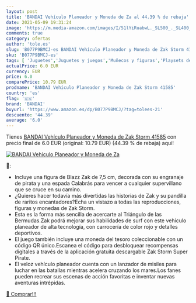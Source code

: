 ```yaml
---
layout: post
title: 'BANDAI Vehículo Planeador y Moneda de Za al 44.39 % de rebaja'
date: 2021-05-09 19:31:24
image: 'https://m.media-amazon.com/images/I/51lYiRuabwL._SL500_._SL400_.jpg'
comments: true
category: ofertas
author: 'tole.es'
slug: 'B077P9BMCJ-es BANDAI Vehículo Planeador y Moneda de Zak Storm 41585'
sku: 'B077P9BMCJ-es'
tags: [ 'Juguetes','Juguetes y juegos','Muñecos y figuras','Playsets de figuras de juguete para niños','bandai', ]
actualPrice: 6.0 EUR
currency: EUR
price: 6.0
comparePrice: 10.79 EUR
prodname: 'BANDAI Vehículo Planeador y Moneda de Zak Storm 41585'
country: 'es'
flag: '🇪🇸'
brand: 'BANDAI'
buyurl: 'https://www.amazon.es/dp/B077P9BMCJ/?tag=tolees-21'
descuento: '44.39'
average: '6.0'
---
```


Tienes [BANDAI Vehículo Planeador y Moneda de Zak Storm 41585](https://www.amazon.es/dp/B077P9BMCJ/?tag=tolees-21) con precio final de  6.0 EUR (original: 10.79 EUR) (44.39 %  de rebaja) aqui!

[![BANDAI Vehículo Planeador y Moneda de Za](https://m.media-amazon.com/images/I/51lYiRuabwL._SL500_._SL400_.jpg)](https://www.amazon.es/dp/B077P9BMCJ/?tag=tolees-21)

🔎:

- Incluye una figura de Blazz Zak de 7,5 cm, decorada con su engranaje de pirata y una espada Calabrás para vencer a cualquier supervillano que se cruce en su camino.
- ¿Quieres hacer todavía más divertidas las historias de Zak y su pandilla de raritos encantadores?Echa un vistazo a todas las reproducciones, figuras y monedas de Zak Storm.
- Esta es la forma más sencilla de acercarte al Triángulo de las Bermudas.Zak podrá mejorar sus habilidades de surf con este vehículo planeador de alta tecnología, con carrocería de color rojo y detalles deportivos.
- El juego también incluye una moneda del tesoro coleccionable con un código QR único.Escanea el código para desbloquear recompensas digitales a través de la aplicación gratuita descargable Zak Storm Super Pirate.
- El veloz vehículo planeador cuenta con un lanzador de misiles para luchar en las batallas mientras acelera cruzando los mares.Los fanes pueden recrear sus escenas de acción favoritas e inventar nuevas aventuras intrépidas.

[🛒 Comprar!!!](https://www.amazon.es/dp/B077P9BMCJ/?tag=tolees-21)
